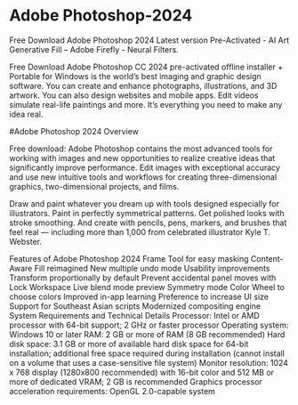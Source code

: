 # Adobe Photoshop-2024

Free Download Adobe Photoshop 2024 Latest version Pre-Activated - AI Art Generative Fill – Adobe Firefly - Neural Filters.

Free Download Adobe Photoshop CC 2024 pre-activated offline installer + Portable for Windows is the world’s best imaging and graphic design software. You can create and enhance photographs, illustrations, and 3D artwork. You can also design websites and mobile apps. Edit videos simulate real-life paintings and more. It’s everything you need to make any idea real.

#Adobe Photoshop 2024 Overview


Free download: Adobe Photoshop contains the most advanced tools for working with images and new opportunities to realize creative ideas that significantly improve performance. Edit images with exceptional accuracy and use new intuitive tools and workflows for creating three-dimensional graphics, two-dimensional projects, and films.

Draw and paint whatever you dream up with tools designed especially for illustrators. Paint in perfectly symmetrical patterns. Get polished looks with stroke smoothing. And create with pencils, pens, markers, and brushes that feel real — including more than 1,000 from celebrated illustrator Kyle T. Webster.

Features of Adobe Photoshop 2024
Frame Tool for easy masking
Content-Aware Fill reimagined
New multiple undo mode
Usability improvements
Transform proportionally by default
Prevent accidental panel moves with Lock Workspace
Live blend mode preview
Symmetry mode
Color Wheel to choose colors
Improved in-app learning
Preference to increase UI size
Support for Southeast Asian scripts
Modernized compositing engine
System Requirements and Technical Details
Processor: Intel or AMD processor with 64-bit support; 2 GHz or faster processor
Operating system: Windows 10 or later
RAM: 2 GB or more of RAM (8 GB recommended)
Hard disk space: 3.1 GB or more of available hard disk space for 64-bit installation; additional free space required during installation (cannot install on a volume that uses a case-sensitive file system)
Monitor resolution: 1024 x 768 display (1280x800 recommended) with 16-bit color and 512 MB or more of dedicated VRAM; 2 GB is recommended
Graphics processor acceleration requirements: OpenGL 2.0-capable system
